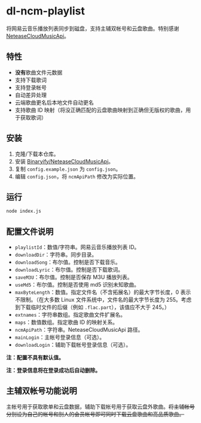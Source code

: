 # dl-ncm-playlist

将网易云音乐播放列表同步到磁盘，支持主辅双帐号和云盘歌曲。特别感谢 [NeteaseCloudMusicApi](https://github.com/Binaryify/NeteaseCloudMusicApi)。

## 特性

- **没有**歌曲文件元数据
- 支持下载歌词
- 支持登录帐号
- 自动差异处理
- 云端歌曲更名后本地文件自动更名
- 支持歌曲 ID 映射（将没正确匹配的云盘歌曲映射到正确但无版权的歌曲，用于获取歌词）

## 安装

1. 克隆/下载本仓库。
2. 安装 [Binaryify/NeteaseCloudMusicApi](https://github.com/Binaryify/NeteaseCloudMusicApi)。
3. 复制 `config.example.json` 为 `config.json`。
4. 编辑 `config.json`，将 `ncmApiPath` 修改为实际位置。

## 运行

```bash
node index.js
```

## 配置文件说明

- `playlistId`：数值/字符串。网易云音乐播放列表 ID。
- `downloadDir`：字符串。同步目录。
- `downloadSong`：布尔值。控制是否下载音乐。
- `downloadLyric`：布尔值。控制是否下载歌词。
- `saveM3U`：布尔值。控制是否保存 M3U 播放列表。
- `useMd5`：布尔值。控制是否使用 md5 识别未知歌曲。
- `maxByteLength`：数值。指定文件名（不含拓展名）的最大字节长度，0 表示不限制。（在大多数 Linux 文件系统中，文件名的最大字节长度为 255。考虑到下载临时文件的后缀（例如 `.flac.part`），该值应不大于 245。）
- `extnames`：字符串数组。指定歌曲文件扩展名。
- `maps`：数值数组。指定歌曲 ID 的映射关系。
- `ncmApiPath`：字符串。NeteaseCloudMusicApi 路径。
- `mainLogin`：主帐号登录信息（可选）。
- `downloadLogin`：辅助下载帐号登录信息（可选）。

**注：配置不具有默认值。**

**注：登录信息将在登录成功后自动删除。**

## 主辅双帐号功能说明

主帐号用于获取歌单和云盘数据，辅助下载帐号用于获取云盘外歌曲。~~将主辅帐号分别设为自己的帐号和别人的会员帐号即可同时下载云盘歌曲和高品质歌曲。~~
